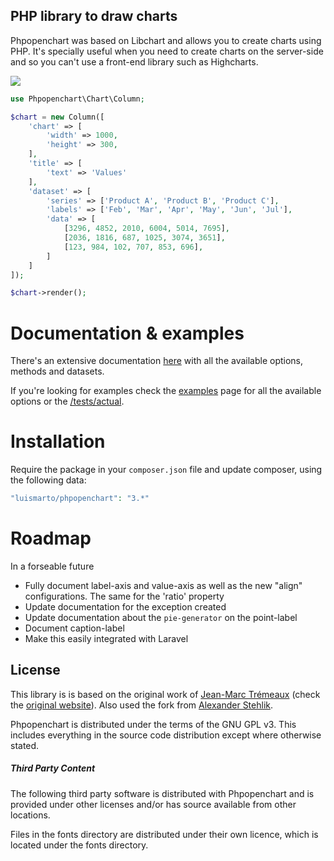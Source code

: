 ## PHP library to draw charts

Phpopenchart was based on Libchart and allows you to create charts using PHP. It's specially useful when you need to create charts on the server-side 
and so you can't use a front-end library such as Highcharts.

<img src="https://geekalicious.pt/github/libchart/libchart-sample-2.png"/>

````php
use Phpopenchart\Chart\Column;

$chart = new Column([
    'chart' => [
        'width' => 1000,
        'height' => 300,
    ],
    'title' => [
        'text' => 'Values'
    ],
    'dataset' => [
        'series' => ['Product A', 'Product B', 'Product C'],
        'labels' => ['Feb', 'Mar', 'Apr', 'May', 'Jun', 'Jul'],
        'data' => [
            [3296, 4852, 2010, 6004, 5014, 7695],
            [2036, 1816, 687, 1025, 3074, 3651],
            [123, 984, 102, 707, 853, 696],
        ]
    ]
]);

$chart->render();

````

# Documentation & examples

There's an extensive documentation [here](https://luismarto.github.com/docs/index.html) with all the available options, methods and datasets.

If you're looking for examples check the [examples](https://luismarto.github.com/docs/examples.html) page for all the available options
or the [/tests/actual](https://github.com/luismarto/phpopenchart/tree/master/test/actual). 

# Installation

Require the package in your `composer.json` file and update composer, using the following data:

```php
"luismarto/phpopenchart": "3.*"
```


# Roadmap

In a forseable future
- Fully document label-axis and value-axis as well as the new "align" configurations. The same for the 'ratio' property
- Update documentation for the exception created
- Update documentation about the `pie-generator` on the point-label
- Document caption-label
- Make this easily integrated with Laravel

## License

This library is is based on the original work of [Jean-Marc Trémeaux](http://naku.dohcrew.com/) (check the [original website](https://naku.dohcrew.com/libchart/pages/introduction/)).
Also used the fork from [Alexander Stehlik](https://github.com/astehlik).

Phpopenchart is distributed under the terms of the GNU GPL v3.
This includes everything in the source code distribution
except where otherwise stated.

##### Third Party Content

The following third party software is distributed with Phpopenchart and
is provided under other licenses and/or has source available from
other locations. 

Files in the fonts directory are distributed under their own licence, which is located under the fonts directory.